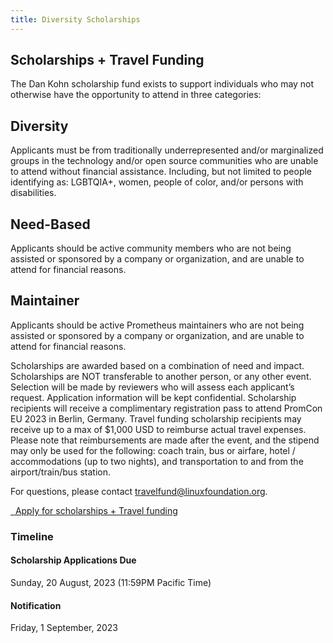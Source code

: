 ```yaml
---
title: Diversity Scholarships
---
```


## Scholarships + Travel Funding

The Dan Kohn scholarship fund exists to support individuals who may not otherwise have the opportunity to attend in three categories:

## Diversity

Applicants must be from traditionally underrepresented and/or marginalized groups in the technology and/or open source communities who are unable to attend without financial assistance. Including, but not limited to people identifying as: LGBTQIA+, women, people of color, and/or persons with disabilities.

## Need-Based

Applicants should be active community members who are not being assisted or sponsored by a company or organization, and are unable to attend for financial reasons.

## Maintainer

Applicants should be active Prometheus maintainers who are not being assisted or sponsored by a company or organization, and are unable to attend for financial reasons.

Scholarships are awarded based on a combination of need and impact. Scholarships are NOT transferable to another person, or any other event. Selection will be made by reviewers who will assess each applicant’s request. Application information will be kept confidential.
Scholarship recipients will receive a complimentary registration pass to attend PromCon EU 2023 in Berlin, Germany.
Travel funding scholarship recipients may receive up to a max of $1,000 USD to reimburse actual travel expenses. Please note that reimbursements are made after the event, and the stipend may only be used for the following: coach train, bus or airfare, hotel / accommodations (up to two nights), and transportation to and from the airport/train/bus station.

For questions, please contact <a href="mailto:travelfund@linuxfoundation.org">travelfund@linuxfoundation.org</a>.

<a class="btn btn-lg btn-default" href="https://www.surveymonkey.com/r/PromConEU23" target="_blank" role="button">
  <i class="fa fa-pen"></i>&nbsp;&nbsp;Apply for scholarships + Travel funding
</a>

### Timeline

#### Scholarship Applications Due

Sunday, 20 August, 2023 (11:59PM Pacific Time)

#### Notification

Friday, 1 September, 2023
